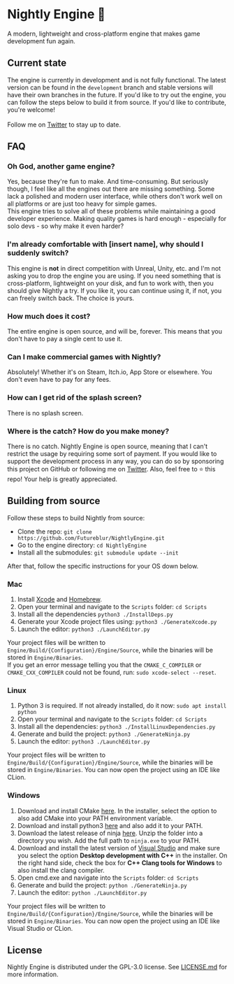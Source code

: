 # Nightly Engine 🌙

A modern, lightweight and cross-platform engine that makes game development fun again.

## Current state

The engine is currently in development and is not fully functional. The latest version can be found in the `development`
branch and stable versions will have their own branches in the future. If you'd like to try out the engine, you can
follow the steps below to build it from source. If you'd like to contribute, you're welcome!
<br>
<br>Follow me on [Twitter](https://twitter.com/byfutureblur) to stay up to date.

## FAQ

### Oh God, another game engine?

Yes, because they're fun to make. And time-consuming. But seriously though, I feel like all the engines out there are
missing something. Some lack a polished and modern user interface, while others don't work well on all platforms or are
just too heavy for simple games.
<br>This engine tries to solve all of these problems while maintaining a good developer experience. Making quality games
is hard enough - especially for solo devs - so why make it even harder?

### I'm already comfortable with [insert name], why should I suddenly switch?

This engine is **not** in direct competition with Unreal, Unity, etc. and I'm not asking you to drop the engine you are
using. If you need something that is cross-platform, lightweight on your disk, and fun to work with, then you should
give Nightly a try. If you like it, you can continue using it, if not, you can freely switch back. The choice is yours.

### How much does it cost?

The entire engine is open source, and will be, forever. This means that you don't have to pay a single cent to use it.

### Can I make commercial games with Nightly?

Absolutely! Whether it's on Steam, Itch.io, App Store or elsewhere. You don't even have to pay for any fees.

### How can I get rid of the splash screen?

There is no splash screen.

### Where is the catch? How do you make money?

There is no catch. Nightly Engine is open source, meaning that I can't restrict the usage by requiring some sort of
payment. If you would like to support the development process in any way, you can do so by sponsoring this project on
GitHub or following me on [Twitter](https://twitter.com/byfutureblur). Also, feel free to ⭐️ this repo! Your help is greatly appreciated.

## Building from source

Follow these steps to build Nightly from source:

- Clone the repo: `git clone https://github.com/Futureblur/NightlyEngine.git`
- Go to the engine directory: `cd NightlyEngine`
- Install all the submodules: `git submodule update --init`

After that, follow the specific instructions for your OS down below.

### Mac

1. Install [Xcode](https://apps.apple.com/en/app/xcode/id497799835?l=en)
   and [Homebrew](https://brew.sh/index).
4. Open your terminal and navigate to the `Scripts` folder: `cd Scripts`
2. Install all the dependencies `python3 ./InstallDeps.py`
5. Generate your Xcode project files using: `python3 ./GenerateXcode.py`
6. Launch the editor: `python3 ./LaunchEditor.py`

Your project files will be written to `Engine/Build/{Configuration}/Engine/Source`, while the binaries will be stored
in `Engine/Binaries`.<br>
If you get an error message telling you that the `CMAKE_C_COMPILER` or `CMAKE_CXX_COMPILER` could not be found,
run: `sudo xcode-select --reset`.

### Linux

1. Python 3 is required. If not already installed, do it now: `sudo apt install python`
2. Open your terminal and navigate to the `Scripts` folder: `cd Scripts`
3. Install all the dependencies: `python3 ./InstallLinuxDependencies.py`
4. Generate and build the project: `python3 ./GenerateNinja.py`
5. Launch the editor: `python3 ./LaunchEditor.py`

Your project files will be written to `Engine/Build/{Configuration}/Engine/Source`, while the binaries will be stored
in `Engine/Binaries`. You can now open the project using an IDE like CLion.

### Windows

1. Download and install
   CMake [here](https://github.com/Kitware/CMake/releases/download/v3.23.1/cmake-3.23.1-windows-x86_64.msi). In the
   installer, select the option to also add CMake into your PATH environment variable.
2. Download and install python3 [here](https://www.python.org/downloads/) and also add it to your PATH.
3. Download the latest release of ninja [here](https://github.com/ninja-build/ninja/releases/tag/v1.10.2). Unzip the
   folder into a directory you wish. Add the full path to `ninja.exe` to your PATH.
4. Download and install the latest version of [Visual Studio](https://visualstudio.microsoft.com/de/downloads/) and make
   sure you select the option **Desktop development with C++** in the installer. On the right hand side, check the box
   for **C++ Clang tools for Windows** to also install the clang compiler.
5. Open cmd.exe and navigate into the `Scripts` folder: `cd Scripts`
6. Generate and build the project: `python ./GenerateNinja.py`
7. Launch the editor: `python ./LaunchEditor.py`

Your project files will be written to `Engine/Build/{Configuration}/Engine/Source`, while the binaries will be stored
in `Engine/Binaries`. You can now open the project using an IDE like Visual Studio or CLion.

## License

Nightly Engine is distributed under the GPL-3.0 license.
See [LICENSE.md](https://github.com/Futureblur/NightlyEngine/blob/development/LICENSE.md) for more information.
